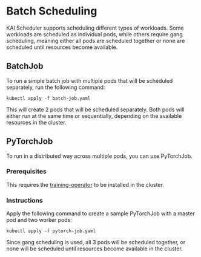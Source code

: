 # Batch Scheduling
KAI Scheduler supports scheduling different types of workloads. Some workloads are scheduled as individual pods, while others require gang scheduling, meaning either all pods are scheduled together or none are scheduled until resources become available.

## BatchJob
To run a simple batch job with multiple pods that will be scheduled separately, run the following command:
```
kubectl apply -f batch-job.yaml
```
This will create 2 pods that will be scheduled separately. Both pods will either run at the same time or sequentially, depending on the available resources in the cluster.


## PyTorchJob
To run in a distributed way across multiple pods, you can use PyTorchJob.

### Prerequisites
This requires the [training-operator](https://github.com/kubeflow/trainer) to be installed in the cluster.

### Instructions
Apply the following command to create a sample PyTorchJob with a master pod and two worker pods:
```
kubectl apply -f pytorch-job.yaml
```
Since gang scheduling is used, all 3 pods will be scheduled together, or none will be scheduled until resources become available in the cluster. 
